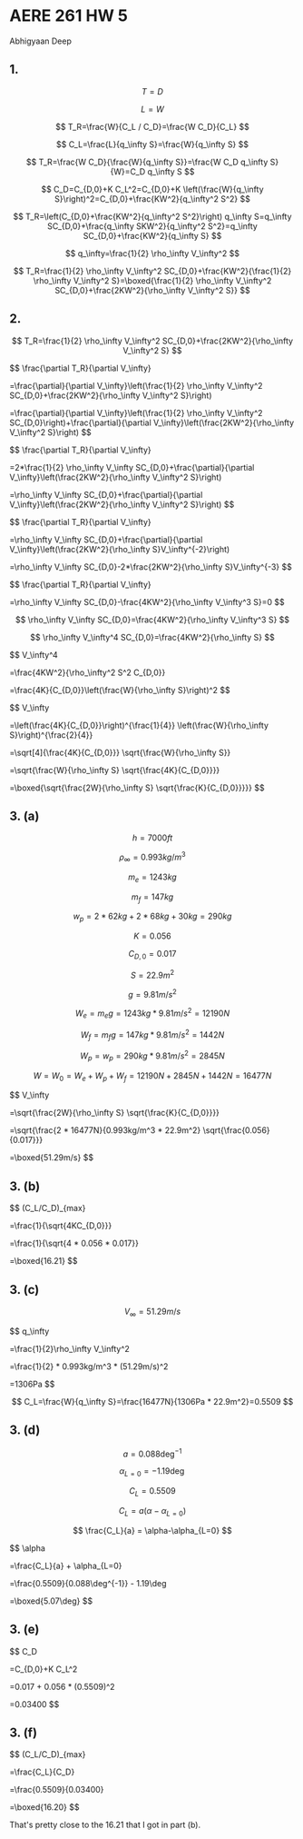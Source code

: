 # AERE 261 HW 5

Abhigyaan Deep

## 1.

$$
T=D
$$

$$
L=W
$$

$$
T_R=\frac{W}{C_L / C_D}=\frac{W C_D}{C_L}
$$

$$
C_L=\frac{L}{q_\infty S}=\frac{W}{q_\infty S}
$$

$$
T_R=\frac{W C_D}{\frac{W}{q_\infty S}}=\frac{W C_D q_\infty S}{W}=C_D q_\infty S
$$

$$
C_D=C_{D,0}+K C_L^2=C_{D,0}+K \left(\frac{W}{q_\infty S}\right)^2=C_{D,0}+\frac{KW^2}{q_\infty^2 S^2}
$$

$$
T_R=\left(C_{D,0}+\frac{KW^2}{q_\infty^2 S^2}\right) q_\infty S=q_\infty SC_{D,0}+\frac{q_\infty SKW^2}{q_\infty^2 S^2}=q_\infty SC_{D,0}+\frac{KW^2}{q_\infty S}
$$

$$
q_\infty=\frac{1}{2} \rho_\infty V_\infty^2
$$

$$
T_R=\frac{1}{2} \rho_\infty V_\infty^2 SC_{D,0}+\frac{KW^2}{\frac{1}{2} \rho_\infty V_\infty^2 S}=\boxed{\frac{1}{2} \rho_\infty V_\infty^2 SC_{D,0}+\frac{2KW^2}{\rho_\infty V_\infty^2 S}}
$$

## 2.

$$
T_R=\frac{1}{2} \rho_\infty V_\infty^2 SC_{D,0}+\frac{2KW^2}{\rho_\infty V_\infty^2 S}
$$

$$
\frac{\partial T_R}{\partial V_\infty}

=\frac{\partial}{\partial V_\infty}\left(\frac{1}{2} \rho_\infty V_\infty^2 SC_{D,0}+\frac{2KW^2}{\rho_\infty V_\infty^2 S}\right)

=\frac{\partial}{\partial V_\infty}\left(\frac{1}{2} \rho_\infty V_\infty^2 SC_{D,0}\right)+\frac{\partial}{\partial V_\infty}\left(\frac{2KW^2}{\rho_\infty V_\infty^2 S}\right)
$$

$$
\frac{\partial T_R}{\partial V_\infty}

=2*\frac{1}{2} \rho_\infty V_\infty SC_{D,0}+\frac{\partial}{\partial V_\infty}\left(\frac{2KW^2}{\rho_\infty V_\infty^2 S}\right)

=\rho_\infty V_\infty SC_{D,0}+\frac{\partial}{\partial V_\infty}\left(\frac{2KW^2}{\rho_\infty V_\infty^2 S}\right)
$$

$$
\frac{\partial T_R}{\partial V_\infty}

=\rho_\infty V_\infty SC_{D,0}+\frac{\partial}{\partial V_\infty}\left(\frac{2KW^2}{\rho_\infty S}V_\infty^{-2}\right)

=\rho_\infty V_\infty SC_{D,0}-2*\frac{2KW^2}{\rho_\infty S}V_\infty^{-3}
$$

$$
\frac{\partial T_R}{\partial V_\infty}

=\rho_\infty V_\infty SC_{D,0}-\frac{4KW^2}{\rho_\infty V_\infty^3 S}=0
$$

$$
\rho_\infty V_\infty SC_{D,0}=\frac{4KW^2}{\rho_\infty V_\infty^3 S}
$$

$$
\rho_\infty V_\infty^4 SC_{D,0}=\frac{4KW^2}{\rho_\infty S}
$$

$$
V_\infty^4

=\frac{4KW^2}{\rho_\infty^2 S^2 C_{D,0}}

=\frac{4K}{C_{D,0}}\left(\frac{W}{\rho_\infty S}\right)^2
$$

$$
V_\infty

=\left(\frac{4K}{C_{D,0}}\right)^{\frac{1}{4}} \left(\frac{W}{\rho_\infty S}\right)^{\frac{2}{4}}

=\sqrt[4]{\frac{4K}{C_{D,0}}} \sqrt{\frac{W}{\rho_\infty S}}

=\sqrt{\frac{W}{\rho_\infty S} \sqrt{\frac{4K}{C_{D,0}}}}

=\boxed{\sqrt{\frac{2W}{\rho_\infty S} \sqrt{\frac{K}{C_{D,0}}}}}
$$

## 3. (a)

$$
h=7000ft
$$

$$
\rho_\infty=0.993kg/m^3
$$

$$
m_e=1243kg
$$

$$
m_f=147kg
$$

$$
w_p=2*62kg+2*68kg+30kg=290kg
$$

$$
K=0.056
$$

$$
C_{D,0}=0.017
$$

$$
S=22.9m^2
$$

$$
g=9.81m/s^2
$$

$$
W_e=m_eg=1243kg*9.81m/s^2=12190N
$$

$$
W_f=m_fg=147kg*9.81m/s^2=1442N
$$

$$
W_p=w_p=290kg*9.81m/s^2=2845N
$$

$$
W=W_0=W_e+W_p+W_f=12190N+2845N+1442N=16477N
$$

$$
V_\infty

=\sqrt{\frac{2W}{\rho_\infty S} \sqrt{\frac{K}{C_{D,0}}}}

=\sqrt{\frac{2 * 16477N}{0.993kg/m^3 * 22.9m^2} \sqrt{\frac{0.056}{0.017}}}

=\boxed{51.29m/s}
$$

## 3. (b)

$$
(C_L/C_D)_{max}

=\frac{1}{\sqrt{4KC_{D,0}}}

=\frac{1}{\sqrt{4 * 0.056 * 0.017}}

=\boxed{16.21}
$$

## 3. (c)

$$
V_\infty=51.29m/s
$$

$$
q_\infty

=\frac{1}{2}\rho_\infty V_\infty^2

=\frac{1}{2} * 0.993kg/m^3 * (51.29m/s)^2

=1306Pa
$$

$$
C_L=\frac{W}{q_\infty S}=\frac{16477N}{1306Pa * 22.9m^2}=0.5509
$$

## 3. (d)

$$
a = 0.088\deg^{-1}
$$

$$
\alpha_{L=0}=-1.19\deg
$$

$$
C_L=0.5509
$$

$$
C_L = a(\alpha-\alpha_{L=0})
$$

$$
\frac{C_L}{a} = \alpha-\alpha_{L=0}
$$

$$
\alpha

=\frac{C_L}{a} + \alpha_{L=0}

=\frac{0.5509}{0.088\deg^{-1}} - 1.19\deg

=\boxed{5.07\deg}
$$

## 3. (e)

$$
C_D

=C_{D,0}+K C_L^2

=0.017 + 0.056 * (0.5509)^2

=0.03400
$$

## 3. (f)

$$
(C_L/C_D)_{max}

=\frac{C_L}{C_D}

=\frac{0.5509}{0.03400}

=\boxed{16.20}
$$

That's pretty close to the $16.21$ that I got in part (b).
